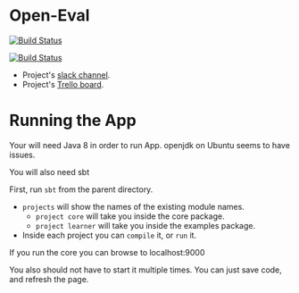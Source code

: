 # Open-Eval 

[![Build Status](https://semaphoreci.com/api/v1/projects/4f27c2b5-9ce3-4fca-95a1-064b60600f44/589884/badge.svg)](https://semaphoreci.com/danyaljj/open-eval)

[![Build Status](http://128.174.241.91:8080/buildStatus/icon?job=Open-eval)](http://128.174.241.91:8080/job/Open-eval/)


- Project's [slack channel](https://cogcomp.slack.com/messages/open-eval/).
- Project's [Trello board](https://trello.com/b/3HO0UG49/open-eval).

# Running the App
Your will need Java 8 in order to run App. openjdk on Ubuntu seems to have issues.

You will also need sbt

First, run `sbt` from the parent directory. 

- `projects` will show the names of the existing module names. 
    - `project core` will take you inside the core package. 
    -  `project learner` will take you inside the examples package.
- Inside each project you can `compile` it, or `run` it. 

If you run the core you can browse to localhost:9000

You also should not have to start it multiple times. You can just save code, and refresh the page.
